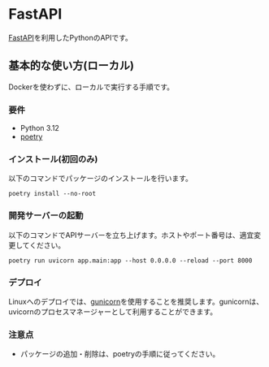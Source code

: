 # FastAPI
[FastAPI](https://fastapi.tiangolo.com/ja/)を利用したPythonのAPIです。

## 基本的な使い方(ローカル)
Dockerを使わずに、ローカルで実行する手順です。

### 要件
- Python 3.12
- [poetry](https://python-poetry.org/)

### インストール(初回のみ)
以下のコマンドでパッケージのインストールを行います。

```shell
poetry install --no-root
```

### 開発サーバーの起動
以下のコマンドでAPIサーバーを立ち上げます。ホストやポート番号は、適宜変更してください。

```shell
poetry run uvicorn app.main:app --host 0.0.0.0 --reload --port 8000
```

### デプロイ
Linuxへのデプロイでは、[gunicorn](https://gunicorn.org/)を使用することを推奨します。gunicornは、uvicornのプロセスマネージャーとして利用することができます。

### 注意点
- パッケージの追加・削除は、poetryの手順に従ってください。
